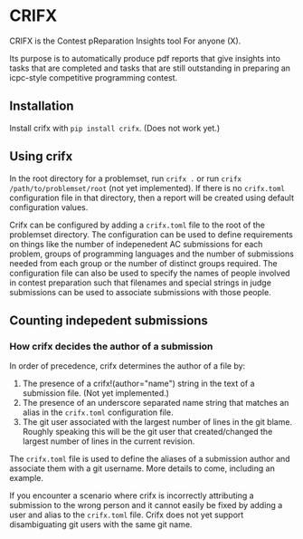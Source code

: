 # CRIFX

CRIFX is the Contest pReparation Insights tool For anyone (X).

Its purpose is to automatically produce pdf reports that give insights into
tasks that are completed and tasks that are still outstanding in preparing
an icpc-style competitive programming contest.

## Installation
Install crifx with `pip install crifx`. (Does not work yet.)

## Using crifx
In the root directory for a problemset, run `crifx .` or run 
`crifx /path/to/problemset/root` (not yet implemented). If there is no `crifx.toml` 
configuration file in that directory, then a report will be created using default
configuration values.

Crifx can be configured by adding a `crifx.toml` file to the root of the problemset 
directory. The configuration can be used to define requirements on things like
the number of indepenedent AC submissions for each problem, groups of programming
languages and the number of submissions needed from each group or the number of 
distinct groups required. The configuration file can also be used to specify the
names of people involved in contest preparation such that filenames and special
strings in judge submissions can be used to associate submissions with those 
people.

## Counting indepedent submissions

### How crifx decides the author of a submission
In order of precedence, crifx determines the author of a file by:
1. The presence of a crifx!(author="name") string in the text of a submission file. (Not yet implemented.)
2. The presence of an underscore separated name string that matches an alias in the
   `crifx.toml` configuration file.
3. The git user associated with the largest number of lines in the git blame. Roughly speaking this will be
   the git user that created/changed the largest number of lines in the current revision.

The `crifx.toml` file is used to define the aliases of a submission author and associate them with
a git username. More details to come, including an example.

If you encounter a scenario where crifx is incorrectly attributing a submission to the wrong person
and it cannot easily be fixed by adding a user and alias to the `crifx.toml` file.
Crifx does not yet support disambiguating git users with the same git name.

